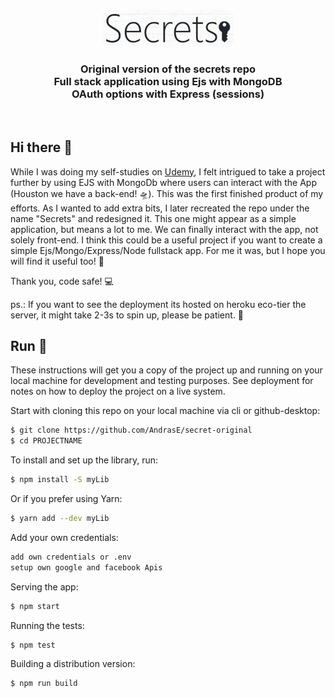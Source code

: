 <br>
<p align="center">
  <a href="https://app-secret-original.herokuapp.com/" target="_blank" rel="noopener noreferrer">
  <img src="https://github.com/AndrasE/raw-readme/blob/main/secrets-orig-readme-img.png?raw=true" width="210px">
  </a>
</p>
<h3 align="center">
  Original version of the secrets repo
  <br>
  Full stack application using Ejs with MongoDB
  <br>
  OAuth options with Express (sessions)
</h3>

<br>

## Hi there 👋

While I was doing my self-studies on <a href="https://www.udemy.com/course/the-complete-web-development-bootcamp" target="_blank" rel="noopener noreferrer">Udemy</a>, I felt intrigued to take a project further by using EJS with MongoDb where users can interact with the App (Houston we have a back-end! 🛸).  This was the first finished product of my efforts. As I wanted to add extra bits, I later recreated the repo under the name "Secrets" and redesigned it. This one might appear as a simple application, but means a lot to me. We can finally interact with the app, not solely front-end. I think this could be a useful project if you want to create a simple Ejs/Mongo/Express/Node fullstack app. For me it was, but I hope you will find it useful too! 🤝

Thank you, code safe! 💻

ps.: If you want to see the deployment its hosted on heroku eco-tier the server, it might take 2-3s to spin up, please be patient. 🐨


## Run 🚀
These instructions will get you a copy of the project up and running on your local machine for development and testing purposes. See deployment for notes on how to deploy the project on a live system.

Start with cloning this repo on your local machine via cli or github-desktop:

```sh
$ git clone https://github.com/AndrasE/secret-original
$ cd PROJECTNAME
```
To install and set up the library, run:
```sh
$ npm install -S myLib
```

Or if you prefer using Yarn:
```sh
$ yarn add --dev myLib
```

Add your own credentials:
```sh
add own credentials or .env
setup own google and facebook Apis
```
Serving the app:
```sh
$ npm start
```
Running the tests:
```sh
$ npm test
```
Building a distribution version:
```sh
$ npm run build
```
